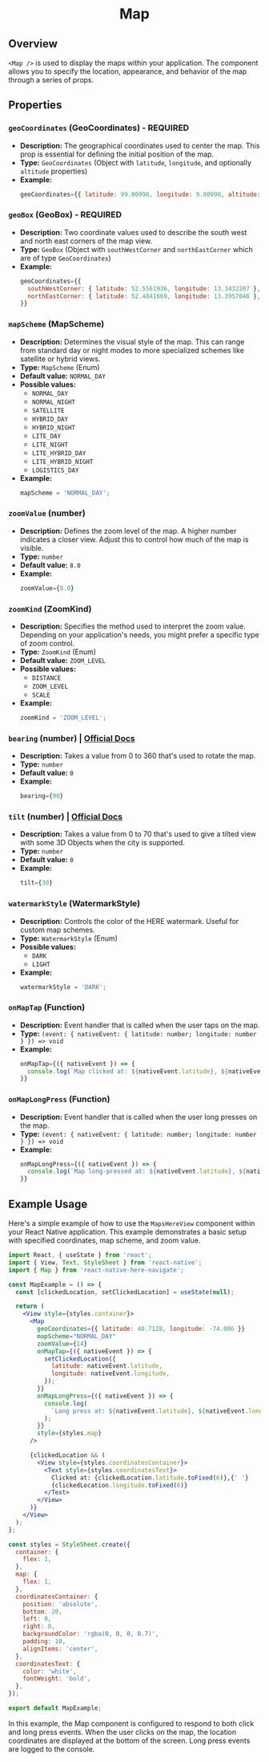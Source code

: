 <h1 align="center">
    <strong>Map</strong>
</h1>

## Overview

`<Map />` is used to display the maps within your application. The component allows you to specify the location, appearance, and behavior of the map through a series of props.

## Properties

### `geoCoordinates` (GeoCoordinates) - REQUIRED

- **Description:** The geographical coordinates used to center the map. This prop is essential for defining the initial position of the map.
- **Type:** `GeoCoordinates` (Object with `latitude`, `longitude`, and optionally `altitude` properties)
- **Example:**
  ```jsx
  geoCoordinates={{ latitude: 99.00990, longitude: 9.00990, altitude: 1.07 }}
  ```

### `geoBox` (GeoBox) - REQUIRED

- **Description:** Two coordinate values used to describe the south west and north east corners of the map view.
- **Type:** `GeoBox` (Object with `southWestCorner` and `northEastCorner` which are of type `GeoCoordinates`)
- **Example:**
  ```jsx
  geoCoordinates={{
    southWestCorner: { latitude: 52.5561936, longitude: 13.3432207 },
    northEastCorner: { latitude: 52.4841669, longitude: 13.3957046 },
  }}
  ```

### `mapScheme` (MapScheme)

- **Description:** Determines the visual style of the map. This can range from standard day or night modes to more specialized schemes like satellite or hybrid views.
- **Type:** `MapScheme` (Enum)
- **Default value:** `NORMAL_DAY`
- **Possible values:**
  - `NORMAL_DAY`
  - `NORMAL_NIGHT`
  - `SATELLITE`
  - `HYBRID_DAY`
  - `HYBRID_NIGHT`
  - `LITE_DAY`
  - `LITE_NIGHT`
  - `LITE_HYBRID_DAY`
  - `LITE_HYBRID_NIGHT`
  - `LOGISTICS_DAY`
- **Example:**
  ```jsx
  mapScheme = 'NORMAL_DAY';
  ```

### `zoomValue` (number)

- **Description:** Defines the zoom level of the map. A higher number indicates a closer view. Adjust this to control how much of the map is visible.
- **Type:** `number`
- **Default value:** `8.0`
- **Example:**
  ```jsx
  zoomValue={8.0}
  ```

### `zoomKind` (ZoomKind)

- **Description:** Specifies the method used to interpret the zoom value. Depending on your application's needs, you might prefer a specific type of zoom control.
- **Type:** `ZoomKind` (Enum)
- **Default value:** `ZOOM_LEVEL`
- **Possible values:**
  - `DISTANCE`
  - `ZOOM_LEVEL`
  - `SCALE`
- **Example:**
  ```jsx
  zoomKind = 'ZOOM_LEVEL';
  ```

### `bearing` (number) | [Official Docs](https://www.here.com/docs/bundle/sdk-for-android-explore-developer-guide/page/topics/camera.html#rotate-the-camera)

- **Description:** Takes a value from 0 to 360 that's used to rotate the map.
- **Type:** `number`
- **Default value:** `0`
- **Example:**
  ```jsx
  bearing={90}
  ```

### `tilt` (number) | [Official Docs](https://www.here.com/docs/bundle/sdk-for-android-explore-developer-guide/page/topics/camera.html#tilt-the-camera)

- **Description:** Takes a value from 0 to 70 that's used to give a tilted view with some 3D Objects when the city is supported.
- **Type:** `number`
- **Default value:** `0`
- **Example:**
  ```jsx
  tilt={30}
  ```

### `watermarkStyle` (WatermarkStyle)

- **Description:** Controls the color of the HERE watermark. Useful for custom map schemes.
- **Type:** `WatermarkStyle` (Enum)
- **Possible values:**
  - `DARK`
  - `LIGHT`
- **Example:**
  ```jsx
  watermarkStyle = 'DARK';
  ```

### `onMapTap` (Function)

- **Description:** Event handler that is called when the user taps on the map.
- **Type:** `(event: { nativeEvent: { latitude: number; longitude: number } }) => void`
- **Example:**
  ```jsx
  onMapTap={({ nativeEvent }) => {
    console.log(`Map clicked at: ${nativeEvent.latitude}, ${nativeEvent.longitude}`);
  }}
  ```

### `onMapLongPress` (Function)

- **Description:** Event handler that is called when the user long presses on the map.
- **Type:** `(event: { nativeEvent: { latitude: number; longitude: number } }) => void`
- **Example:**
  ```jsx
  onMapLongPress={({ nativeEvent }) => {
    console.log(`Map long-pressed at: ${nativeEvent.latitude}, ${nativeEvent.longitude}`);
  }}
  ```

## Example Usage

Here's a simple example of how to use the `MapsHereView` component within your React Native application. This example demonstrates a basic setup with specified coordinates, map scheme, and zoom value.

```jsx
import React, { useState } from 'react';
import { View, Text, StyleSheet } from 'react-native';
import { Map } from 'react-native-here-navigate';

const MapExample = () => {
  const [clickedLocation, setClickedLocation] = useState(null);

  return (
    <View style={styles.container}>
      <Map
        geoCoordinates={{ latitude: 40.7128, longitude: -74.006 }}
        mapScheme="NORMAL_DAY"
        zoomValue={14}
        onMapTap={({ nativeEvent }) => {
          setClickedLocation({
            latitude: nativeEvent.latitude,
            longitude: nativeEvent.longitude,
          });
        }}
        onMapLongPress={({ nativeEvent }) => {
          console.log(
            `Long press at: ${nativeEvent.latitude}, ${nativeEvent.longitude}`
          );
        }}
        style={styles.map}
      />

      {clickedLocation && (
        <View style={styles.coordinatesContainer}>
          <Text style={styles.coordinatesText}>
            Clicked at: {clickedLocation.latitude.toFixed(6)},{' '}
            {clickedLocation.longitude.toFixed(6)}
          </Text>
        </View>
      )}
    </View>
  );
};

const styles = StyleSheet.create({
  container: {
    flex: 1,
  },
  map: {
    flex: 1,
  },
  coordinatesContainer: {
    position: 'absolute',
    bottom: 20,
    left: 0,
    right: 0,
    backgroundColor: 'rgba(0, 0, 0, 0.7)',
    padding: 10,
    alignItems: 'center',
  },
  coordinatesText: {
    color: 'white',
    fontWeight: 'bold',
  },
});

export default MapExample;
```

In this example, the Map component is configured to respond to both click and long press events. When the user clicks on the map, the location coordinates are displayed at the bottom of the screen. Long press events are logged to the console.
